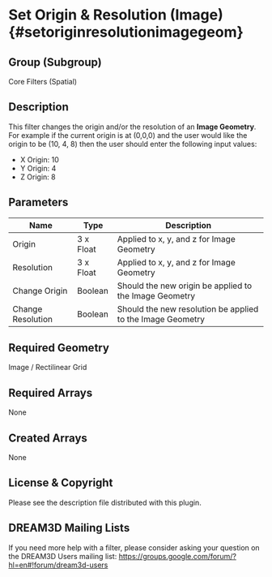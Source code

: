 Set Origin & Resolution (Image)  {#setoriginresolutionimagegeom}
=============

## Group (Subgroup) ##
Core Filters (Spatial)

## Description ##
This filter changes the origin and/or the resolution of an **Image Geometry**. For example if the current origin is
at (0,0,0) and the user would like the origin to be (10, 4, 8) then the user should enter the following input values:

+ X Origin: 10
+ Y Origin: 4
+ Z Origin: 8

## Parameters ##

| Name    | Type      |  Description |
|---------|-----------|--------|
| Origin | 3 x Float | Applied to x, y, and z for Image Geometry |
| Resolution | 3 x Float | Applied to x, y, and z for Image Geometry |
| Change Origin | Boolean | Should the new origin be applied to the Image Geometry |
| Change Resolution | Boolean | Should the new resolution be applied to the Image Geometry |

## Required Geometry ##
Image / Rectilinear Grid

## Required Arrays ##
None

## Created Arrays ##
None

## License & Copyright ##

Please see the description file distributed with this plugin.

## DREAM3D Mailing Lists ##

If you need more help with a filter, please consider asking your question on the DREAM3D Users mailing list:
https://groups.google.com/forum/?hl=en#!forum/dream3d-users


